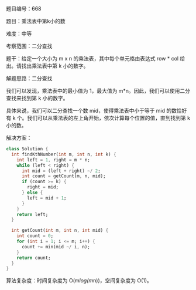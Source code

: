 题目编号：668

题目：乘法表中第k小的数

难度：中等

考察范围：二分查找

题干：给定一个大小为 m x n 的乘法表，其中每个单元格由表达式 row * col 给出。请找出乘法表中第 k 小的数字。

解题思路：二分查找

我们可以发现，乘法表中的最小值为 1，最大值为 m*n。因此，我们可以使用二分查找来找到第 k 小的数字。

具体来说，我们可以二分查找一个数 mid，使得乘法表中小于等于 mid 的数恰好有 k 个。我们可以从乘法表的左上角开始，依次计算每个位置的值，直到找到第 k 小的数。

解决方案：

```dart
class Solution {
  int findKthNumber(int m, int n, int k) {
    int left = 1, right = m * n;
    while (left < right) {
      int mid = (left + right) ~/ 2;
      int count = getCount(m, n, mid);
      if (count >= k) {
        right = mid;
      } else {
        left = mid + 1;
      }
    }
    return left;
  }

  int getCount(int m, int n, int mid) {
    int count = 0;
    for (int i = 1; i <= m; i++) {
      count += min(mid ~/ i, n);
    }
    return count;
  }
}
```

算法复杂度：时间复杂度为 O(m*log(m*n))，空间复杂度为 O(1)。